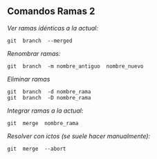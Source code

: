 ## Comandos Ramas 2

*Ver ramas idénticas a la actual:*
~~~
git  branch  --merged
~~~

*Renombrar ramas:*
~~~
git  branch  -m nombre_antiguo  nombre_nuevo
~~~

*Eliminar ramas*
~~~
git  branch  -d nombre_rama
git  branch  -D nombre_rama
~~~

*Integrar ramas a la actual:*
~~~
git  merge  nombre_rama
~~~

*Resolver con ictos (se suele hacer manualmente):*
~~~
git  merge  --abort
~~~